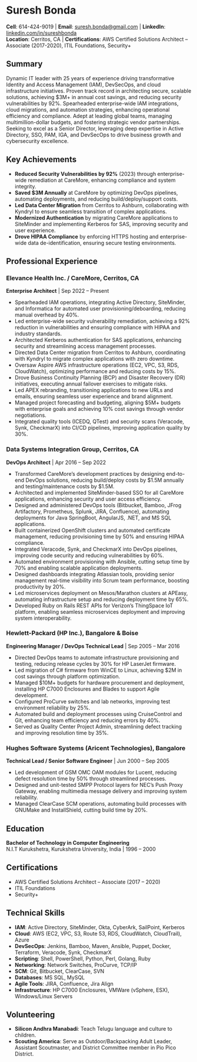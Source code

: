 # Suresh Bonda
**Cell**: 614-424-9019 | **Email**: suresh.bonda@gmail.com | **LinkedIn**: [linkedin.com/in/sureshbonda](https://www.linkedin.com/in/sureshbonda/)  
**Location**: Cerritos, CA | **Certifications**: AWS Certified Solutions Architect – Associate (2017-2020), ITIL Foundations, Security+

## Summary
Dynamic IT leader with 25 years of experience driving transformative Identity and Access Management (IAM), DevSecOps, and cloud infrastructure initiatives. Proven track record in architecting secure, scalable solutions, achieving $3M+ in annual cost savings, and reducing security vulnerabilities by 92%. Spearheaded enterprise-wide IAM integrations, cloud migrations, and automation strategies, enhancing operational efficiency and compliance. Adept at leading global teams, managing multimillion-dollar budgets, and fostering strategic vendor partnerships. Seeking to excel as a Senior Director, leveraging deep expertise in Active Directory, SSO, PAM, IGA, and DevSecOps to drive business growth and cybersecurity excellence.

## Key Achievements
- **Reduced Security Vulnerabilities by 92%** (2023) through enterprise-wide remediation at CareMore, enhancing compliance and system integrity.
- **Saved $3M Annually** at CareMore by optimizing DevOps pipelines, automating deployments, and reducing build/deploy/support costs.
- **Led Data Center Migration** from Cerritos to Ashburn, collaborating with Kyndryl to ensure seamless transition of complex applications.
- **Modernized Authentication** by migrating CareMore applications to SiteMinder and implementing Kerberos for SAS, improving security and user experience.
- **Drove HIPAA Compliance** by enforcing HTTPS hosting and enterprise-wide data de-identification, ensuring secure testing environments.

## Professional Experience

### Elevance Health Inc. / CareMore, Cerritos, CA  
**Enterprise Architect** | Sep 2022 – Present  
- Spearheaded IAM operations, integrating Active Directory, SiteMinder, and Informatica for automated user provisioning/deboarding, reducing manual overhead by 40%.
- Led enterprise-wide security vulnerability remediation, achieving a 92% reduction in vulnerabilities and ensuring compliance with HIPAA and industry standards.
- Architected Kerberos authentication for SAS applications, enhancing security and streamlining access management processes.
- Directed Data Center migration from Cerritos to Ashburn, coordinating with Kyndryl to migrate complex applications with zero downtime.
- Oversaw Aspire AWS infrastructure operations (EC2, VPC, S3, RDS, CloudWatch), optimizing performance and reducing costs by 15%.
- Drove Business Continuity Planning (BCP) and Disaster Recovery (DR) initiatives, executing annual failover exercises to mitigate risks.
- Led APEX rebranding, transitioning applications to new URLs and emails, ensuring seamless user experience and brand alignment.
- Managed project forecasting and budgeting, aligning $5M+ budgets with enterprise goals and achieving 10% cost savings through vendor negotiations.
- Integrated quality tools (ICEDQ, QTest) and security scans (Veracode, Synk, CheckmarX) into CI/CD pipelines, improving application quality by 30%.

### Data Systems Integration Group, Cerritos, CA  
**DevOps Architect** | Apr 2016 – Sep 2022  
- Transformed CareMore’s development practices by designing end-to-end DevOps solutions, reducing build/deploy costs by $1.5M annually and testing/maintenance costs by $1.5M.
- Architected and implemented SiteMinder-based SSO for all CareMore applications, enhancing security and user access efficiency.
- Designed and administered DevOps tools (Bitbucket, Bamboo, JFrog Artifactory, Prometheus, Splunk, JIRA, Confluence), automating deployments for Java SpringBoot, AngularJS, .NET, and MS SQL applications.
- Built containerized OpenShift clusters and automated certificate management, reducing provisioning time by 50% and ensuring HIPAA compliance.
- Integrated Veracode, Synk, and CheckmarX into DevOps pipelines, improving code security and reducing vulnerabilities by 60%.
- Automated environment provisioning with Ansible, cutting setup time by 70% and enabling scalable application deployments.
- Designed dashboards integrating Atlassian tools, providing senior management real-time visibility into Scrum team performance, boosting productivity by 20%.
- Led microservices deployment on Mesos/Marathon clusters at APEasy, automating infrastructure setup and reducing deployment time by 65%.
- Developed Ruby on Rails REST APIs for Verizon’s ThingSpace IoT platform, enabling seamless microservices deployment and improving system interoperability.

### Hewlett-Packard (HP Inc.), Bangalore & Boise  
**Engineering Manager / DevOps Technical Lead** | Sep 2005 – Mar 2016  
- Directed DevOps teams to automate infrastructure provisioning and testing, reducing release cycles by 30% for HP LaserJet firmware.
- Led migration of C# firmware from WinCE to Linux, achieving $2M in cost savings through platform optimization.
- Managed $10M+ budgets for hardware procurement and deployment, installing HP C7000 Enclosures and Blades to support Agile development.
- Configured ProCurve switches and lab networks, improving test environment reliability by 25%.
- Automated build and deployment processes using CruiseControl and Git, enhancing team efficiency and reducing errors by 40%.
- Served as Quality Center Project Admin, streamlining defect tracking and improving resolution time by 35%.

### Hughes Software Systems (Aricent Technologies), Bangalore  
**Technical Lead / Senior Software Engineer** | Jun 2000 – Sep 2005  
- Led development of GSM OMC OAM modules for Lucent, reducing defect resolution time by 50% through streamlined processes.
- Designed and unit-tested SMPP Protocol layers for NEC’s Push Proxy Gateway, enabling multimedia message delivery and improving system reliability.
- Managed ClearCase SCM operations, automating build processes with GNUMake and InstallShield, cutting build time by 20%.

## Education
**Bachelor of Technology in Computer Engineering**  
N.I.T Kurukshetra, Kurukshetra University, India | 1996 – 2000

## Certifications
- AWS Certified Solutions Architect – Associate (2017 – 2020)
- ITIL Foundations
- Security+

## Technical Skills
- **IAM**: Active Directory, SiteMinder, Okta, CyberArk, SailPoint, Kerberos
- **Cloud**: AWS (EC2, VPC, S3, Route 53, RDS, CloudWatch, CloudTrail), Azure
- **DevSecOps**: Jenkins, Bamboo, Maven, Ansible, Puppet, Docker, Terraform, Veracode, Synk, CheckmarX
- **Scripting**: Shell, PowerShell, Python, Perl, Golang, Ruby
- **Networking**: Network Switches, ProCurve, TCP/IP
- **SCM**: Git, Bitbucket, ClearCase, SVN
- **Databases**: MS SQL, MySQL
- **Agile Tools**: JIRA, Confluence, Jira Align
- **Infrastructure**: HP C7000 Enclosures, VMWare (vSphere, ESX), Windows/Linux Servers

## Volunteering
- **Silicon Andhra Manabadi**: Teach Telugu language and culture to children.
- **Scouting America**: Serve as Outdoor/Backpacking Adult Leader, Assistant Scoutmaster, and District Committee member in Pio Pico District.